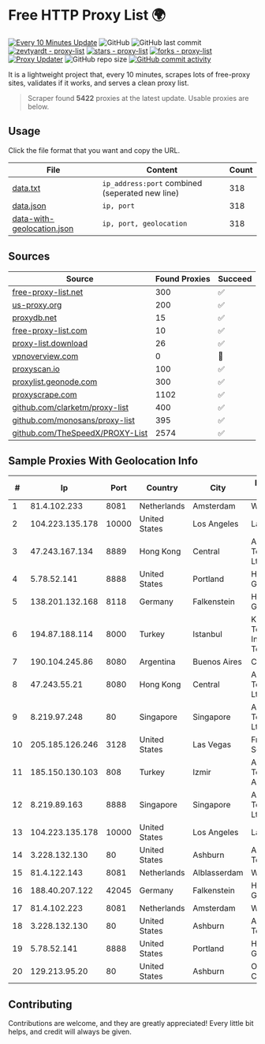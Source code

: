 
# Free HTTP Proxy List 🌍

[![Every 10 Minutes Update](https://github.com/mertguvencli/http-proxy-list/actions/workflows/main.yml/badge.svg?branch=main)](https://github.com/mertguvencli/http-proxy-list/actions/workflows/main.yml)
![GitHub](https://img.shields.io/github/license/mertguvencli/http-proxy-list)
![GitHub last commit](https://img.shields.io/github/last-commit/mertguvencli/http-proxy-list)
[![zevtyardt - proxy-list](https://img.shields.io/static/v1?label=zevtyardt&message=proxy-list&color=blue&logo=github)](https://github.com/zevtyardt/proxy-list "Go to GitHub repo")
[![stars - proxy-list](https://img.shields.io/github/stars/zevtyardt/proxy-list?style=social)](https://github.com/zevtyardt/proxy-list)
[![forks - proxy-list](https://img.shields.io/github/forks/zevtyardt/proxy-list?style=social)](https://github.com/zevtyardt/proxy-list)
[![Proxy Updater](https://github.com/zevtyardt/proxy-list/workflows/Proxy%20Updater/badge.svg)](https://github.com/zevtyardt/proxy-list/actions?query=workflow:"Proxy+Updater")
![GitHub repo size](https://img.shields.io/github/repo-size/zevtyardt/proxy-list)
[![GitHub commit activity](https://img.shields.io/github/commit-activity/m/zevtyardt/proxy-list?logo=commits)](https://github.com/zevtyardt/proxy-list/commits/main)

It is a lightweight project that, every 10 minutes, scrapes lots of free-proxy sites, validates if it works, and serves a clean proxy list.

> Scraper found **5422** proxies at the latest update. Usable proxies are below.

## Usage

Click the file format that you want and copy the URL.

|File|Content|Count|
|----|-------|-----|
|[data.txt](https://raw.githubusercontent.com/mertguvencli/http-proxy-list/main/proxy-list/data.txt)|`ip_address:port` combined (seperated new line)|318|
|[data.json](https://raw.githubusercontent.com/mertguvencli/http-proxy-list/main/proxy-list/data.json)|`ip, port`|318|
|[data-with-geolocation.json](https://raw.githubusercontent.com/mertguvencli/http-proxy-list/main/proxy-list/data-with-geolocation.json)|`ip, port, geolocation`|318|

## Sources

|Source|Found Proxies|Succeed|
|------|-------------|-------|
|[free-proxy-list.net](https://free-proxy-list.net)|300|✅|
|[us-proxy.org](https://www.us-proxy.org)|200|✅|
|[proxydb.net](http://proxydb.net)|15|✅|
|[free-proxy-list.com](https://free-proxy-list.com/?page=&port=&type%5B%5D=http&type%5B%5D=https&up_time=0&search=Search)|10|✅|
|[proxy-list.download](https://www.proxy-list.download/HTTP)|26|✅|
|[vpnoverview.com](https://vpnoverview.com/privacy/anonymous-browsing/free-proxy-servers)|0|🚫|
|[proxyscan.io](https://www.proxyscan.io)|100|✅|
|[proxylist.geonode.com](https://proxylist.geonode.com/api/proxy-list?limit=300&page=1&sort_by=lastChecked&sort_type=desc&protocols=http,https)|300|✅|
|[proxyscrape.com](https://api.proxyscrape.com/v2/?request=displayproxies&protocol=http&timeout=10000&country=all&ssl=all&anonymity=all)|1102|✅|
|[github.com/clarketm/proxy-list](https://raw.githubusercontent.com/clarketm/proxy-list/master/proxy-list-raw.txt)|400|✅|
|[github.com/monosans/proxy-list](https://raw.githubusercontent.com/monosans/proxy-list/main/proxies/http.txt)|395|✅|
|[github.com/TheSpeedX/PROXY-List](https://raw.githubusercontent.com/TheSpeedX/PROXY-List/master/http.txt)|2574|✅|


## Sample Proxies With Geolocation Info

|#|Ip|Port|Country|City|Internet Service Provider|
|-|--|----|-------|----|-------------------------|
|1|81.4.102.233|8081|Netherlands|Amsterdam|WeservIT|
|2|104.223.135.178|10000|United States|Los Angeles|LayerHost|
|3|47.243.167.134|8889|Hong Kong|Central|Alibaba (US) Technology Co., Ltd.|
|4|5.78.52.141|8888|United States|Portland|Hetzner Online GmbH|
|5|138.201.132.168|8118|Germany|Falkenstein|Hetzner Online GmbH|
|6|194.87.188.114|8000|Turkey|Istanbul|Kadir Huseyin Tezcan Nosspeed Internet Teknolojileri|
|7|190.104.245.86|8080|Argentina|Buenos Aires|CPS|
|8|47.243.55.21|8080|Hong Kong|Central|Alibaba (US) Technology Co., Ltd.|
|9|8.219.97.248|80|Singapore|Singapore|Alibaba (US) Technology Co., Ltd.|
|10|205.185.126.246|3128|United States|Las Vegas|FranTech Solutions|
|11|185.150.130.103|808|Turkey|Izmir|Alastyr Telekomunikasyon A.S.|
|12|8.219.89.163|8888|Singapore|Singapore|Alibaba (US) Technology Co., Ltd.|
|13|104.223.135.178|10000|United States|Los Angeles|LayerHost|
|14|3.228.132.130|80|United States|Ashburn|Amazon Technologies Inc.|
|15|81.4.122.143|8081|Netherlands|Alblasserdam|WeservIT|
|16|188.40.207.122|42045|Germany|Falkenstein|Hetzner Online GmbH|
|17|81.4.102.223|8081|Netherlands|Amsterdam|WeservIT|
|18|3.228.132.130|80|United States|Ashburn|Amazon Technologies Inc.|
|19|5.78.52.141|8888|United States|Portland|Hetzner Online GmbH|
|20|129.213.95.20|80|United States|Ashburn|Oracle Corporation|



## Contributing

Contributions are welcome, and they are greatly appreciated! Every
little bit helps, and credit will always be given.

